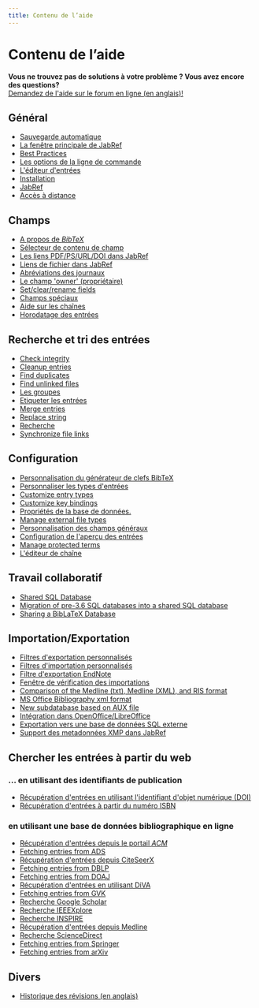 ```yaml
---
title: Contenu de l’aide
---
```


# Contenu de l’aide

<div class="panel panel-info">
  <div class="panel-heading">
    <strong>Vous ne trouvez pas de solutions à votre problème ? Vous avez encore des questions?</strong>
  </div>
  <div class="panel-body">
    <a class="btn btn-default" role="button" href="http://discourse.jabref.org">Demandez de l'aide sur le forum en ligne (en anglais)!</a>
  </div>
</div>


## Général
- [Sauvegarde automatique](/fr/Autosave)
- [La fenêtre principale de JabRef](/fr/BaseFrame)
- [Best Practices](/fr/BestPractices)
- [Les options de la ligne de commande](/fr/CommandLine)
- [L'éditeur d'entrées](/fr/EntryEditor)
- [Installation](/fr/Installation)
- [JabRef](/fr/JabRef)
- [Accès à distance](/fr/Remote)


## Champs
- [A propos de *BibTeX*](/fr/Bibtex)
- [Sélecteur de contenu de champ](/fr/ContentSelector)
- [Les liens PDF/PS/URL/DOI dans JabRef](/fr/ExternalFiles)
- [Liens de fichier dans JabRef](/fr/FileLinks)
- [Abréviations des journaux](/fr/JournalAbbreviations)
- [Le champ 'owner' (propriétaire)](/fr/Owner)
- [Set/clear/rename fields](/fr/SetClearRenameFields)
- [Champs spéciaux](/fr/SpecialFields)
- [Aide sur les chaînes](/fr/Strings)
- [Horodatage des entrées](/fr/TimeStamp)


## Recherche et tri des entrées
- [Check integrity](/fr/CheckIntegrity)
- [Cleanup entries](/fr/CleanupEntries)
- [Find duplicates](/fr/FindDuplicates)
- [Find unlinked files](/fr/FindUnlinkedFiles)
- [Les groupes](/fr/Groups)
- [Etiqueter les entrées](/fr/Marking)
- [Merge entries](/fr/MergeEntries)
- [Replace string](/fr/ReplaceString)
- [Recherche](/fr/Search)
- [Synchronize file links](/fr/SynchroFileLinks)


## Configuration
- [Personnalisation du générateur de clefs BibTeX](/fr/BibtexKeyPatterns)
- [Personnaliser les types d'entrées](/fr/CustomEntries)
- [Customize entry types](/fr/CustomEntryTypes)
- [Customize key bindings](/fr/CustomKeyBindings)
- [Propriétés de la base de données.](/fr/DatabaseProperties)
- [Manage external file types](/fr/ExternalFileTypes)
- [Personnalisation des champs généraux](/fr/GeneralFields)
- [Configuration de l'aperçu des entrées](/fr/Preview)
- [Manage protected terms](/fr/ProtectedTerms)
- [L'éditeur de chaîne](/fr/StringEditor)


## Travail collaboratif
- [Shared SQL Database](/fr/SQLDatabase)
- [Migration of pre-3.6 SQL databases into a shared SQL database](/fr/SQLDatabaseMigration)
- [Sharing a BibLaTeX Database](/fr/SharedBibFile)


## Importation/Exportation
- [Filtres d'exportation personnalisés](/fr/CustomExports)
- [Filtres d'importation personnalisés](/fr/CustomImports)
- [Filtre d'exportation EndNote](/fr/EndNoteFilters)
- [Fenêtre de vérification des importations](/fr/ImportInspectionDialog)
- [Comparison of the Medline (txt), Medline (XML), and RIS format](/fr/MedlineRIS)
- [MS Office Bibliography xml format](/fr/MsOfficeBibFieldMapping)
- [New subdatabase based on AUX file](/fr/NewBasedOnAux)
- [Intégration dans OpenOffice/LibreOffice](/fr/OpenOfficeIntegration)
- [Exportation vers une base de données SQL externe](/fr/SQLExport)
- [Support des metadonnées XMP dans JabRef](/fr/XMP)


## Chercher les entrées à partir du web


### ... en utilisant des identifiants de publication
- [Récupération d'entrées en utilisant l'identifiant d'objet numérique (DOI)](/fr/DOItoBibTeX)
- [Récupération d'entrées à partir du numéro ISBN](/fr/ISBNtoBibTeX)


### en utilisant une base de données bibliographique en ligne
- [Récupération d'entrées depuis le portail *ACM*](/fr/ACMPortal)
- [Fetching entries from ADS](/fr/ADS)
- [Récupération d'entrées depuis CiteSeerX](/fr/CiteSeer)
- [Fetching entries from DBLP](/fr/DBLP)
- [Fetching entries from DOAJ](/fr/DOAJ)
- [Récupération d'entrées en utilisant DiVA](/fr/DiVAtoBibTeX)
- [Fetching entries from GVK](/fr/GVK)
- [Recherche Google Scholar](/fr/GoogleScholar)
- [Recherche IEEEXplore](/fr/IEEEXplore)
- [Recherche INSPIRE](/fr/INSPIRE)
- [Récupération d'entrées depuis Medline](/fr/Medline)
- [Recherche ScienceDirect](/fr/ScienceDirect)
- [Fetching entries from Springer](/fr/Springer)
- [Fetching entries from arXiv](/fr/arXiv)



## Divers
- [Historique des révisions (en anglais)](/fr/RevisionHistory)


